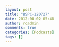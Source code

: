```yaml
---
layout: post
title: "BSPC-120727"
date: 2012-08-02 05:48
author: rcadmin
comments: true
categories: [Podcasts]
tags: []
---
```


